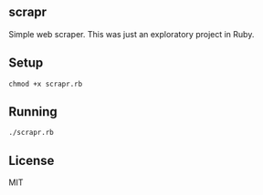 ## scrapr

Simple web scraper. This was just an exploratory project in Ruby.

## Setup

`chmod +x scrapr.rb`

## Running

`./scrapr.rb`

## License
MIT
